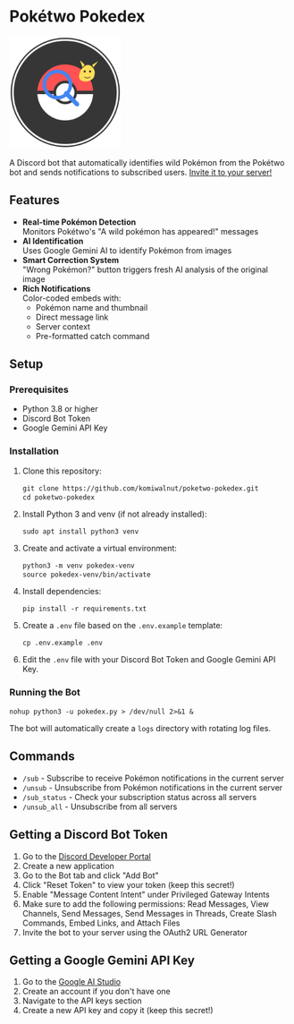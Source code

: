 # Pokétwo Pokedex

<img src="poketwo_image.svg" alt="Pokétwo Pokedex Bot" width="200"/>

A Discord bot that automatically identifies wild Pokémon from the Pokétwo bot and sends notifications to subscribed users. [Invite it to your server!](https://discord.com/oauth2/authorize?client_id=1367292911582056518)

## Features

- **Real-time Pokémon Detection**  
  Monitors Pokétwo's "A wild pokémon has appeared!" messages
- **AI Identification**  
  Uses Google Gemini AI to identify Pokémon from images
- **Smart Correction System**  
  "Wrong Pokémon?" button triggers fresh AI analysis of the original image
- **Rich Notifications**  
  Color-coded embeds with:
  - Pokémon name and thumbnail
  - Direct message link
  - Server context
  - Pre-formatted catch command

## Setup

### Prerequisites

- Python 3.8 or higher
- Discord Bot Token
- Google Gemini API Key

### Installation

1. Clone this repository:
   ```
   git clone https://github.com/komiwalnut/poketwo-pokedex.git
   cd poketwo-pokedex
   ```

2. Install Python 3 and venv (if not already installed):
   ```
   sudo apt install python3 venv
   ```
3. Create and activate a virtual environment:
   ```
   python3 -m venv pokedex-venv
   source pokedex-venv/bin/activate
   ```

4. Install dependencies:
   ```
   pip install -r requirements.txt
   ```

5. Create a `.env` file based on the `.env.example` template:
   ```
   cp .env.example .env
   ```

6. Edit the `.env` file with your Discord Bot Token and Google Gemini API Key.

### Running the Bot

```
nohup python3 -u pokedex.py > /dev/null 2>&1 &
```

The bot will automatically create a `logs` directory with rotating log files.

## Commands

- `/sub` - Subscribe to receive Pokémon notifications in the current server
- `/unsub` - Unsubscribe from Pokémon notifications in the current server
- `/sub_status` - Check your subscription status across all servers
- `/unsub_all` - Unsubscribe from all servers

## Getting a Discord Bot Token

1. Go to the [Discord Developer Portal](https://discord.com/developers/applications)
2. Create a new application
3. Go to the Bot tab and click "Add Bot"
4. Click "Reset Token" to view your token (keep this secret!)
5. Enable "Message Content Intent" under Privileged Gateway Intents
6. Make sure to add the following permissions: Read Messages, View Channels, Send Messages, Send Messages in Threads, Create Slash Commands, Embed Links, and Attach Files
7. Invite the bot to your server using the OAuth2 URL Generator

## Getting a Google Gemini API Key

1. Go to the [Google AI Studio](https://aistudio.google.com/)
2. Create an account if you don't have one
3. Navigate to the API keys section
4. Create a new API key and copy it (keep this secret!)